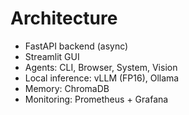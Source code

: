 # Architecture

- FastAPI backend (async)
- Streamlit GUI
- Agents: CLI, Browser, System, Vision
- Local inference: vLLM (FP16), Ollama
- Memory: ChromaDB
- Monitoring: Prometheus + Grafana

